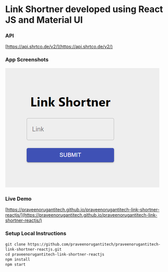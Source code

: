 # Link Shortner developed using React JS and Material UI
 
### API

[https://api.shrtco.de/v2/](https://api.shrtco.de/v2/)

### App Screenshots

![screenshot of the app](https://raw.githubusercontent.com/praveenorugantitech/praveenorugantitech-link-shortner-reactjs/master/src/images/screenshot.PNG)


### Live Demo

[https://praveenorugantitech.github.io/praveenorugantitech-link-shortner-reactjs/](https://praveenorugantitech.github.io/praveenorugantitech-link-shortner-reactjs/)


### Setup Local Instructions

```
git clone https://github.com/praveenorugantitech/praveenorugantitech-link-shortner-reactjs.git
cd praveenorugantitech-link-shortner-reactjs
npm install
npm start

```
